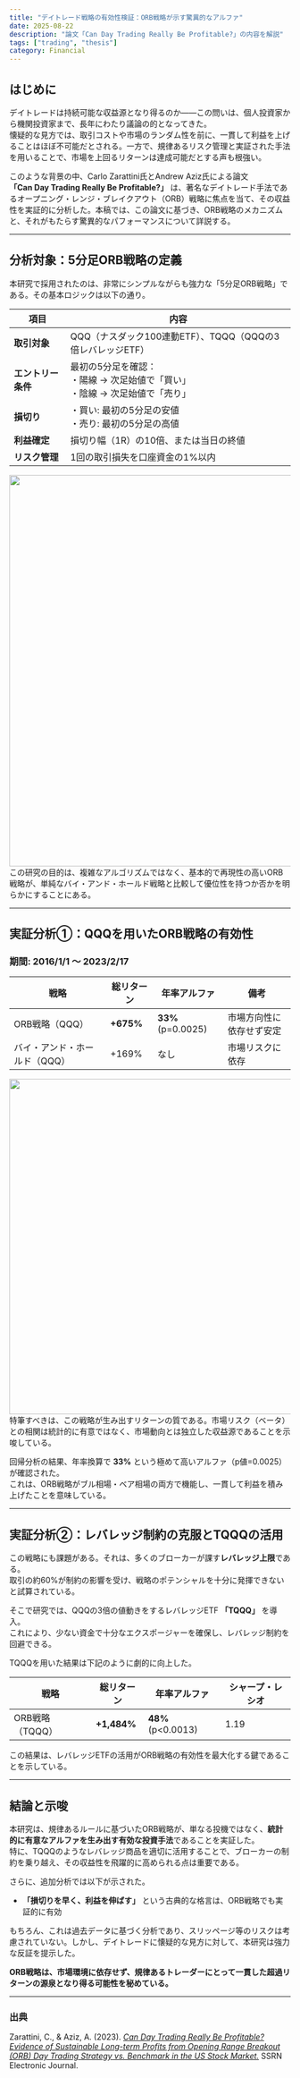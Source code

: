 ```yaml
---
title: "デイトレード戦略の有効性検証：ORB戦略が示す驚異的なアルファ"
date: 2025-08-22
description: "論文「Can Day Trading Really Be Profitable?」の内容を解説"
tags: ["trading", "thesis"]
category: Financial
---
```


## はじめに
デイトレードは持続可能な収益源となり得るのか――この問いは、個人投資家から機関投資家まで、長年にわたり議論の的となってきた。  
懐疑的な見方では、取引コストや市場のランダム性を前に、一貫して利益を上げることはほぼ不可能だとされる。一方で、規律あるリスク管理と実証された手法を用いることで、市場を上回るリターンは達成可能だとする声も根強い。

このような背景の中、Carlo Zarattini氏とAndrew Aziz氏による論文  
**「Can Day Trading Really Be Profitable?」** は、著名なデイトレード手法であるオープニング・レンジ・ブレイクアウト（ORB）戦略に焦点を当て、その収益性を実証的に分析した。本稿では、この論文に基づき、ORB戦略のメカニズムと、それがもたらす驚異的なパフォーマンスについて詳説する。

---

## 分析対象：5分足ORB戦略の定義
本研究で採用されたのは、非常にシンプルながらも強力な「5分足ORB戦略」である。その基本ロジックは以下の通り。

| 項目 | 内容 |
|------|------|
| **取引対象** | QQQ（ナスダック100連動ETF）、TQQQ（QQQの3倍レバレッジETF） |
| **エントリー条件** | 最初の5分足を確認：<br>・陽線 → 次足始値で「買い」<br>・陰線 → 次足始値で「売り」 |
| **損切り** | ・買い: 最初の5分足の安値<br>・売り: 最初の5分足の高値 |
| **利益確定** | 損切り幅（1R）の10倍、または当日の終値 |
| **リスク管理** | 1回の取引損失を口座資金の1%以内 |

<img src="/spinner.gif" data-src="/entries/20250822/orb_strategy.png" style="width:700px; margin: auto;">
<br>
この研究の目的は、複雑なアルゴリズムではなく、基本的で再現性の高いORB戦略が、単純なバイ・アンド・ホールド戦略と比較して優位性を持つか否かを明らかにすることにある。

---

## 実証分析①：QQQを用いたORB戦略の有効性

### 期間: 2016/1/1 ～ 2023/2/17

| 戦略 | 総リターン | 年率アルファ | 備考 |
|------|------------|--------------|------|
| ORB戦略（QQQ） | **+675%** | **33%** (p=0.0025) | 市場方向性に依存せず安定 |
| バイ・アンド・ホールド（QQQ） | +169% | なし | 市場リスクに依存 |

<img src="/spinner.gif" data-src="/entries/20250822/result_strategy.png" style="width:600px; margin: auto;">
<br>
特筆すべきは、この戦略が生み出すリターンの質である。市場リスク（ベータ）との相関は統計的に有意ではなく、市場動向とは独立した収益源であることを示唆している。

回帰分析の結果、年率換算で **33%** という極めて高いアルファ（p値=0.0025）が確認された。  
これは、ORB戦略がブル相場・ベア相場の両方で機能し、一貫して利益を積み上げたことを意味している。

---

## 実証分析②：レバレッジ制約の克服とTQQQの活用
この戦略にも課題がある。それは、多くのブローカーが課す**レバレッジ上限**である。  
取引の約60%が制約の影響を受け、戦略のポテンシャルを十分に発揮できないと試算されている。

そこで研究では、QQQの3倍の値動きをするレバレッジETF **「TQQQ」** を導入。  
これにより、少ない資金で十分なエクスポージャーを確保し、レバレッジ制約を回避できる。

TQQQを用いた結果は下記のように劇的に向上した。

| 戦略 | 総リターン | 年率アルファ | シャープ・レシオ |
|------|------------|--------------|------------------|
| ORB戦略（TQQQ） | **+1,484%** | **48%** (p<0.0013) | 1.19 |

この結果は、レバレッジETFの活用がORB戦略の有効性を最大化する鍵であることを示している。

---

## 結論と示唆
本研究は、規律あるルールに基づいたORB戦略が、単なる投機ではなく、**統計的に有意なアルファを生み出す有効な投資手法**であることを実証した。  
特に、TQQQのようなレバレッジ商品を適切に活用することで、ブローカーの制約を乗り越え、その収益性を飛躍的に高められる点は重要である。

さらに、追加分析では以下が示された。
- **「損切りを早く、利益を伸ばす」** という古典的な格言は、ORB戦略でも実証的に有効

もちろん、これは過去データに基づく分析であり、スリッページ等のリスクは考慮されていない。しかし、デイトレードに懐疑的な見方に対して、本研究は強力な反証を提示した。

**ORB戦略は、市場環境に依存せず、規律あるトレーダーにとって一貫した超過リターンの源泉となり得る可能性を秘めている。**

---

### 出典
Zarattini, C., & Aziz, A. (2023). [*Can Day Trading Really Be Profitable? Evidence of Sustainable Long-term Profits from Opening Range Breakout (ORB) Day Trading Strategy vs. Benchmark in the US Stock Market.*](https://papers.ssrn.com/sol3/papers.cfm?abstract_id=4416622) SSRN Electronic Journal.
